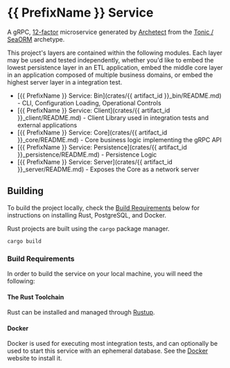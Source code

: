{{ PrefixName }} Service
============

A gRPC, [12-factor](https://12factor.net/) microservice generated by
[Archetect](https://github.com/archetect/archetect) from the
[Tonic / SeaORM](https://github.com/archetect/archetype-rust-service-tonic-workspace) archetype.

This project's layers are contained within the following modules. Each layer may be used and tested independently, whether
you'd like to embed the lowest persistence layer in an ETL application, embed the middle core layer in an application 
composed of multiple business domains, or embed the highest server layer in a integration test. 

* [{{ PrefixName }} Service: Bin](crates/{{ artifact_id }}_bin/README.md) - CLI, Configuration Loading, Operational Controls
* [{{ PrefixName }} Service: Client](crates/{{ artifact_id }}_client/README.md) - Client Library used in integration tests and external applications                        
* [{{ PrefixName }} Service: Core](crates/{{ artifact_id }}_core/README.md) - Core business logic implementing the gRPC API
* [{{ PrefixName }} Service: Persistence](crates/{{ artifact_id }}_persistence/README.md) - Persistence Logic
* [{{ PrefixName }} Service: Server](crates/{{ artifact_id }}_server/README.md) - Exposes the Core as a network server

## Building

To build the project locally, check the [Build Requirements](#build-requirements) below for instructions on installing
Rust, PostgreSQL, and Docker.

Rust projects are built using the `cargo` package manager.

    cargo build

### Build Requirements

In order to build the service on your local machine, you will need the following:

#### The Rust Toolchain

Rust can be installed and managed through [Rustup](https://rustup.rs/).

#### Docker

Docker is used for executing most integration tests, and can optionally be used to start this service with an ephemeral
database. See the [Docker](https://www.docker.com/get-started) website to install it.
